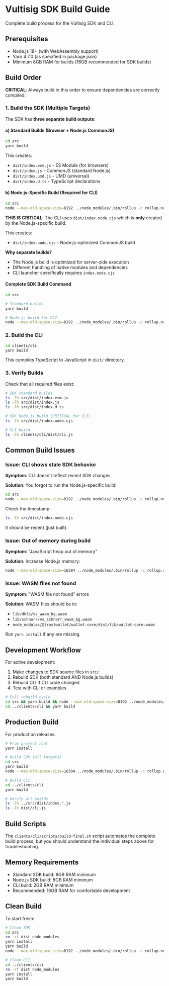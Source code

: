 # Vultisig SDK Build Guide

Complete build process for the Vultisig SDK and CLI.

## Prerequisites

- Node.js 18+ (with WebAssembly support)
- Yarn 4.7.0 (as specified in package.json)
- Minimum 8GB RAM for builds (16GB recommended for SDK builds)

## Build Order

**CRITICAL**: Always build in this order to ensure dependencies are correctly compiled:

### 1. Build the SDK (Multiple Targets)

The SDK has **three separate build outputs**:

#### a) Standard Builds (Browser + Node.js CommonJS)
```bash
cd src
yarn build
```

This creates:
- `dist/index.esm.js` - ES Module (for browsers)
- `dist/index.js` - CommonJS (standard Node.js)
- `dist/index.umd.js` - UMD (universal)
- `dist/index.d.ts` - TypeScript declarations

#### b) Node.js-Specific Build (Required for CLI)
```bash
cd src
node --max-old-space-size=8192 ../node_modules/.bin/rollup -c rollup.node.config.js
```

**THIS IS CRITICAL**: The CLI uses `dist/index.node.cjs` which is **only** created by the Node.js-specific build.

This creates:
- `dist/index.node.cjs` - Node.js-optimized CommonJS build

**Why separate builds?**
- The Node.js build is optimized for server-side execution
- Different handling of native modules and dependencies
- CLI launcher specifically requires `index.node.cjs`

#### Complete SDK Build Command
```bash
cd src

# Standard builds
yarn build

# Node.js build for CLI
node --max-old-space-size=8192 ../node_modules/.bin/rollup -c rollup.node.config.js
```

### 2. Build the CLI

```bash
cd clients/cli
yarn build
```

This compiles TypeScript to JavaScript in `dist/` directory.

### 3. Verify Builds

Check that all required files exist:

```bash
# SDK standard builds
ls -lh src/dist/index.esm.js
ls -lh src/dist/index.js
ls -lh src/dist/index.d.ts

# SDK Node.js build (CRITICAL for CLI)
ls -lh src/dist/index.node.cjs

# CLI build
ls -lh clients/cli/dist/cli.js
```

## Common Build Issues

### Issue: CLI shows stale SDK behavior

**Symptom**: CLI doesn't reflect recent SDK changes

**Solution**: You forgot to run the Node.js-specific build!
```bash
cd src
node --max-old-space-size=8192 ../node_modules/.bin/rollup -c rollup.node.config.js
```

Check the timestamp:
```bash
ls -lh src/dist/index.node.cjs
```
It should be recent (just built).

### Issue: Out of memory during build

**Symptom**: "JavaScript heap out of memory"

**Solution**: Increase Node.js memory:
```bash
node --max-old-space-size=16384 ../node_modules/.bin/rollup -c rollup.config.js
```

### Issue: WASM files not found

**Symptom**: "WASM file not found" errors

**Solution**: WASM files should be in:
- `lib/dkls/vs_wasm_bg.wasm`
- `lib/schnorr/vs_schnorr_wasm_bg.wasm`
- `node_modules/@trustwallet/wallet-core/dist/lib/wallet-core.wasm`

Run `yarn install` if any are missing.

## Development Workflow

For active development:

1. Make changes to SDK source files in `src/`
2. Rebuild SDK (both standard AND Node.js builds)
3. Rebuild CLI if CLI code changed
4. Test with CLI or examples

```bash
# Full rebuild cycle
cd src && yarn build && node --max-old-space-size=8192 ../node_modules/.bin/rollup -c rollup.node.config.js
cd ../clients/cli && yarn build
```

## Production Build

For production releases:

```bash
# From project root
yarn install

# Build SDK (all targets)
cd src
yarn build
node --max-old-space-size=16384 ../node_modules/.bin/rollup -c rollup.node.config.js

# Build CLI
cd ../clients/cli
yarn build

# Verify all builds
ls -lh ../src/dist/index.*.js
ls -lh dist/cli.js
```

## Build Scripts

The `clients/cli/scripts/build-final.sh` script automates the complete build process, but you should understand the individual steps above for troubleshooting.

## Memory Requirements

- Standard SDK build: 8GB RAM minimum
- Node.js SDK build: 8GB RAM minimum
- CLI build: 2GB RAM minimum
- Recommended: 16GB RAM for comfortable development

## Clean Build

To start fresh:

```bash
# Clean SDK
cd src
rm -rf dist node_modules
yarn install
yarn build
node --max-old-space-size=8192 ../node_modules/.bin/rollup -c rollup.node.config.js

# Clean CLI
cd ../clients/cli
rm -rf dist node_modules
yarn install
yarn build
```

